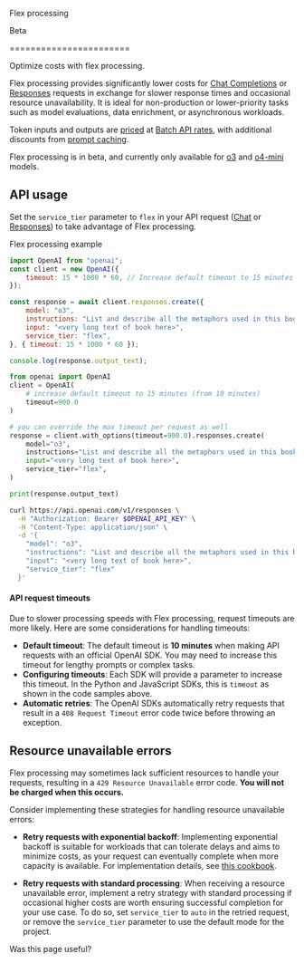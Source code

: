 Flex processing

Beta

=======================

Optimize costs with flex processing.

Flex processing provides significantly lower costs for [Chat Completions](/docs/api-reference/chat) or [Responses](/docs/api-reference/responses) requests in exchange for slower response times and occasional resource unavailability. It is ideal for non-production or lower-priority tasks such as model evaluations, data enrichment, or asynchronous workloads.

Token inputs and outputs are [priced](/docs/pricing) at [Batch API rates](/docs/guides/batch), with additional discounts from [prompt caching](/docs/guides/prompt-caching).

Flex processing is in beta, and currently only available for [o3](/docs/models/o3) and [o4-mini](/docs/models/o4-mini) models.

API usage
---------

Set the `service_tier` parameter to `flex` in your API request ([Chat](/docs/api-reference/chat) or [Responses](/docs/api-reference/responses)) to take advantage of Flex processing.

Flex processing example

```javascript
import OpenAI from "openai";
const client = new OpenAI({
    timeout: 15 * 1000 * 60, // Increase default timeout to 15 minutes
});

const response = await client.responses.create({
    model: "o3",
    instructions: "List and describe all the metaphors used in this book.",
    input: "<very long text of book here>",
    service_tier: "flex",
}, { timeout: 15 * 1000 * 60 });

console.log(response.output_text);
```

```python
from openai import OpenAI
client = OpenAI(
    # increase default timeout to 15 minutes (from 10 minutes)
    timeout=900.0
)

# you can override the max timeout per request as well
response = client.with_options(timeout=900.0).responses.create(
    model="o3",
    instructions="List and describe all the metaphors used in this book.",
    input="<very long text of book here>",
    service_tier="flex",
)

print(response.output_text)
```

```bash
curl https://api.openai.com/v1/responses \
  -H "Authorization: Bearer $OPENAI_API_KEY" \
  -H "Content-Type: application/json" \
  -d '{
    "model": "o3",
    "instructions": "List and describe all the metaphors used in this book.",
    "input": "<very long text of book here>",
    "service_tier": "flex"
  }'
```

#### API request timeouts

Due to slower processing speeds with Flex processing, request timeouts are more likely. Here are some considerations for handling timeouts:

*   **Default timeout**: The default timeout is **10 minutes** when making API requests with an official OpenAI SDK. You may need to increase this timeout for lengthy prompts or complex tasks.
*   **Configuring timeouts**: Each SDK will provide a parameter to increase this timeout. In the Python and JavaScript SDKs, this is `timeout` as shown in the code samples above.
*   **Automatic retries**: The OpenAI SDKs automatically retry requests that result in a `408 Request Timeout` error code twice before throwing an exception.

Resource unavailable errors
---------------------------

Flex processing may sometimes lack sufficient resources to handle your requests, resulting in a `429 Resource Unavailable` error code. **You will not be charged when this occurs.**

Consider implementing these strategies for handling resource unavailable errors:

*   **Retry requests with exponential backoff**: Implementing exponential backoff is suitable for workloads that can tolerate delays and aims to minimize costs, as your request can eventually complete when more capacity is available. For implementation details, see [this cookbook](https://cookbook.openai.com/examples/how_to_handle_rate_limits?utm_source=chatgpt.com#retrying-with-exponential-backoff).
    
*   **Retry requests with standard processing**: When receiving a resource unavailable error, implement a retry strategy with standard processing if occasional higher costs are worth ensuring successful completion for your use case. To do so, set `service_tier` to `auto` in the retried request, or remove the `service_tier` parameter to use the default mode for the project.
    

Was this page useful?